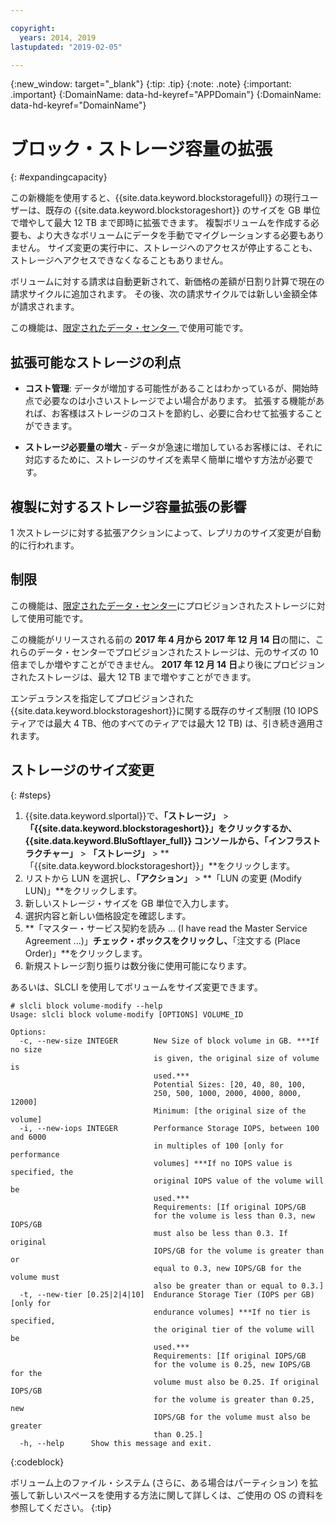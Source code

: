 ```yaml
---

copyright:
  years: 2014, 2019
lastupdated: "2019-02-05"

---
```

{:new_window: target="_blank"}
{:tip: .tip}
{:note: .note}
{:important: .important}
{:DomainName: data-hd-keyref="APPDomain"}
{:DomainName: data-hd-keyref="DomainName"}

# ブロック・ストレージ容量の拡張
{: #expandingcapacity}

この新機能を使用すると、{{site.data.keyword.blockstoragefull}} の現行ユーザーは、既存の {{site.data.keyword.blockstorageshort}} のサイズを GB 単位で増やして最大 12 TB まで即時に拡張できます。 複製ボリュームを作成する必要も、より大きなボリュームにデータを手動でマイグレーションする必要もありません。 サイズ変更の実行中に、ストレージへのアクセスが停止することも、ストレージへアクセスできなくなることもありません。

ボリュームに対する請求は自動更新されて、新価格の差額が日割り計算で現在の請求サイクルに追加されます。 その後、次の請求サイクルでは新しい金額全体が請求されます。

この機能は、[限定されたデータ・センター ](/docs/infrastructure/BlockStorage?topic=BlockStorage-news)で使用可能です。

## 拡張可能なストレージの利点

- **コスト管理**: データが増加する可能性があることはわかっているが、開始時点で必要なのは小さいストレージでよい場合があります。 拡張する機能があれば、お客様はストレージのコストを節約し、必要に合わせて拡張することができます。  

- **ストレージ必要量の増大** - データが急速に増加しているお客様には、それに対応するために、ストレージのサイズを素早く簡単に増やす方法が必要です。

## 複製に対するストレージ容量拡張の影響

1 次ストレージに対する拡張アクションによって、レプリカのサイズ変更が自動的に行われます。

## 制限

この機能は、[限定されたデータ・センター](/docs/infrastructure/BlockStorage?topic=BlockStorage-news)にプロビジョンされたストレージに対して使用可能です。

この機能がリリースされる前の **2017 年 4 月から 2017 年 12 月 14 日**の間に、これらのデータ・センターでプロビジョンされたストレージは、元のサイズの 10 倍までしか増やすことができません。 **2017 年 12 月 14 日**より後にプロビジョンされたストレージは、最大 12 TB まで増やすことができます。

エンデュランスを指定してプロビジョンされた{{site.data.keyword.blockstorageshort}}に関する既存のサイズ制限 (10 IOPS ティアでは最大 4 TB、他のすべてのティアでは最大 12 TB) は、引き続き適用されます。

## ストレージのサイズ変更
{: #steps}

1. {{site.data.keyword.slportal}}で、**「ストレージ」** > **「{{site.data.keyword.blockstorageshort}}」**をクリックするか、{{site.data.keyword.BluSoftlayer_full}} コンソールから、**「インフラストラクチャー」** > **「ストレージ」** > **「{{site.data.keyword.blockstorageshort}}」**をクリックします。
2. リストから LUN を選択し、**「アクション」** > **「LUN の変更 (Modify LUN)」**をクリックします。
3. 新しいストレージ・サイズを GB 単位で入力します。
4. 選択内容と新しい価格設定を確認します。
5. **「マスター・サービス契約を読み ... (I have read the Master Service Agreement ...)」**チェック・ボックスをクリックし、**「注文する (Place Order)」**をクリックします。
6. 新規ストレージ割り振りは数分後に使用可能になります。

あるいは、SLCLI を使用してボリュームをサイズ変更できます。

```
# slcli block volume-modify --help
Usage: slcli block volume-modify [OPTIONS] VOLUME_ID

Options:
  -c, --new-size INTEGER        New Size of block volume in GB. ***If no size
                                is given, the original size of volume is
                                used.***
                                Potential Sizes: [20, 40, 80, 100,
                                250, 500, 1000, 2000, 4000, 8000, 12000]
                                Minimum: [the original size of the volume]
  -i, --new-iops INTEGER        Performance Storage IOPS, between 100 and 6000
                                in multiples of 100 [only for performance
                                volumes] ***If no IOPS value is specified, the
                                original IOPS value of the volume will be
                                used.***
                                Requirements: [If original IOPS/GB
                                for the volume is less than 0.3, new IOPS/GB
                                must also be less than 0.3. If original
                                IOPS/GB for the volume is greater than or
                                equal to 0.3, new IOPS/GB for the volume must
                                also be greater than or equal to 0.3.]
  -t, --new-tier [0.25|2|4|10]  Endurance Storage Tier (IOPS per GB) [only for
                                endurance volumes] ***If no tier is specified,
                                the original tier of the volume will be
                                used.***
                                Requirements: [If original IOPS/GB
                                for the volume is 0.25, new IOPS/GB for the
                                volume must also be 0.25. If original IOPS/GB
                                for the volume is greater than 0.25, new
                                IOPS/GB for the volume must also be greater
                                than 0.25.]
  -h, --help      Show this message and exit.
```
{:codeblock}

ボリューム上のファイル・システム (さらに、ある場合はパーティション) を拡張して新しいスペースを使用する方法に関して詳しくは、ご使用の OS の資料を参照してください。
{:tip}
